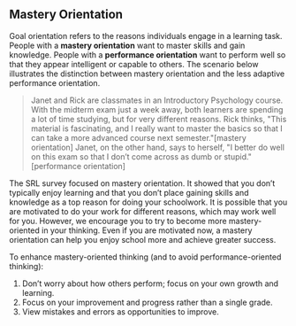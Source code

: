 ## Mastery Orientation

Goal orientation refers to the reasons individuals engage in a learning task. People with a **mastery orientation** want to master skills and gain knowledge. People with a **performance orientation** want to perform well so that they appear intelligent or capable to others. The scenario below illustrates the distinction between mastery orientation and the less adaptive performance orientation.

> Janet and Rick are classmates in an Introductory Psychology course. With the midterm exam just a week away, both learners are spending a lot of time studying, but for very different reasons. Rick thinks, "This material is fascinating, and I really want to master the basics so that I can take a more advanced course next semester."[mastery orientation] Janet, on the other hand, says to herself, "I better do well on this exam so that I don’t come across as dumb or stupid." [performance orientation]

The SRL survey focused on mastery orientation. It showed that you don’t typically enjoy learning and that you don’t place gaining skills and knowledge as a top reason for doing your schoolwork. It is possible that you are motivated to do your work for different reasons, which may work well for you. However, we encourage you to try to become more mastery-oriented in your thinking. Even if you are motivated now, a mastery orientation can help you enjoy school more and achieve greater success.

To enhance mastery-oriented thinking (and to avoid performance-oriented thinking): 

1.	Don’t worry about how others perform; focus on your own growth and learning. 
2.	Focus on your improvement and progress rather than a single grade.
3.	View mistakes and errors as opportunities to improve.
